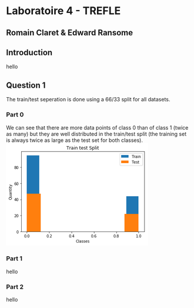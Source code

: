 # Laboratoire 4 - TREFLE
## Romain Claret & Edward Ransome

## Introduction
hello
## Question 1
The train/test seperation is done using a 66/33 split for all datasets.
### Part 0
We can see that there are more data points of class 0 than of class 1 (twice as many) but they are well distributed in the train/test split (the training set is always twice as large as the test set for both classes).
![](question1part0.png)
### Part 1
hello
### Part 2
hello
